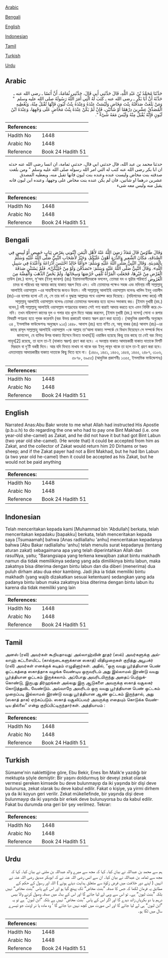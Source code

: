 [Arabic](#arabic)

[Bengali](#bengali)

[English](#english)

[Indonesian](#indonesian)

[Tamil](#tamil)

[Turkish](#turkish)

[Urdu](#urdu)

## Arabic


<div dir="rtl" lang="ar" style={{fontSize:'larger',backgroundColor:'#f8f9fa',padding:20}}>
حَدَّثَنَا مُحَمَّدُ بْنُ عَبْدِ اللَّهِ، قَالَ حَدَّثَنِي أَبِي قَالَ، حَدَّثَنِي ثُمَامَةُ، أَنَّ أَنَسًا ـ رضى الله عنه ـ حَدَّثَهُ أَنَّ أَبَا بَكْرٍ ـ رضى الله عنه ـ كَتَبَ لَهُ الَّتِي أَمَرَ اللَّهُ رَسُولَهُ صلى الله عليه وسلم ‏ "‏ وَمَنْ بَلَغَتْ صَدَقَتُهُ بِنْتَ مَخَاضٍ وَلَيْسَتْ عِنْدَهُ وَعِنْدَهُ بِنْتُ لَبُونٍ فَإِنَّهَا تُقْبَلُ مِنْهُ، وَيُعْطِيهِ الْمُصَدِّقُ عِشْرِينَ دِرْهَمًا أَوْ شَاتَيْنِ، فَإِنْ لَمْ يَكُنْ عِنْدَهُ بِنْتُ مَخَاضٍ عَلَى وَجْهِهَا، وَعِنْدَهُ ابْنُ لَبُونٍ فَإِنَّهُ يُقْبَلُ مِنْهُ وَلَيْسَ مَعَهُ شَىْءٌ ‏"‏‏.‏
</div>
<div style={{backgroundColor:'#f8f9fa',padding:20, marginBottom: 10}}><table> <thead> <tr> <th>References:</th> <th></th> </tr> </thead> <tbody><tr><td>Hadith No</td><td>1448</td></tr><tr><td>Arabic No</td><td>1448</td></tr><tr><td>Reference</td><td>Book 24 Hadith 51</td></tr></tbody></table></div>


<div dir="rtl" lang="ar" style={{fontSize:'larger',backgroundColor:'#f8f9fa',padding:20}}>
حدثنا محمد بن عبد الله، قال حدثني ابي قال، حدثني ثمامة، ان انسا رضى الله عنه حدثه ان ابا بكر رضى الله عنه كتب له التي امر الله رسوله صلى الله عليه وسلم " ومن بلغت صدقته بنت مخاض وليست عنده وعنده بنت لبون فانها تقبل منه، ويعطيه المصدق عشرين درهما او شاتين، فان لم يكن عنده بنت مخاض على وجهها، وعنده ابن لبون فانه يقبل منه وليس معه شىء
</div>
<div style={{backgroundColor:'#f8f9fa',padding:20, marginBottom: 10}}><table> <thead> <tr> <th>References:</th> <th></th> </tr> </thead> <tbody><tr><td>Hadith No</td><td>1448</td></tr><tr><td>Arabic No</td><td>1448</td></tr><tr><td>Reference</td><td>Book 24 Hadith 51</td></tr></tbody></table></div>

## Bengali


<div dir="rtl" lang="bn" style={{fontSize:'larger',backgroundColor:'#f8f9fa',padding:20}}>
وَقَالَ طَاوُسٌ قَالَ مُعَاذٌ رَضِيَ اللَّهُ عَنْهُ لأَهْلِ الْيَمَنِ ائْتُونِي بِعَرْضٍ ثِيَابٍ خَمِيصٍ أَوْ لَبِيسٍ فِي الصَّدَقَةِ، مَكَانَ الشَّعِيرِ وَالذُّرَةِ أَهْوَنُ عَلَيْكُمْ، وَخَيْرٌ لأَصْحَابِ النَّبِيِّ صَلَّى اللَّهُ عَلَيْهِ وَسَلَّمَ بِالْمَدِينَةِ. وَقَالَ النَّبِيُّ صَلَّى اللَّهُ عَلَيْهِ وَسَلَّمَ: «وَأَمَّا خَالِدٌ احْتَبَسَ أَدْرَاعَهُ وَأَعْتُدَهُ فِي سَبِيلِ اللَّهِ». وَقَالَ النَّبِيُّ صَلَّى اللَّهُ عَلَيْهِ وَسَلَّمَ: «تَصَدَّقْنَ وَلَوْ مِنْ حُلِيِّكُنَّ». فَلَمْ يَسْتَثْنِ صَدَقَةَ الْفَرْضِ مِنْ غَيْرِهَا، فَجَعَلَتِ الْمَرْأَةُ تُلْقِي خُرْصَهَا وَسِخَابَهَا، وَلَمْ يَخُصَّ الذَّهَبَ وَالْفِضَّةَ مِنَ الْعُرُوضِ তাউস (রহ.) বলেন, মু‘আয (ইবনু জাবাল) (রাঃ) ইয়ামানবাসীদেরকে বললেন, তোমরা যব ও ভুট্টার পরিবর্তে চাদর বা পরিধেয় বস্ত্র আমার কাছে যাকাত স্বরূপ নিয়ে এস। ওটা তোমাদের পক্ষেও সহজ এবং মদিনা্য় নবী সাল্লাল্লাহু আলাইহি ওয়াসাল্লাম -এর সাহাবীগণের জন্যও উত্তম। নবী সাল্লাল্লাহু আলাইহি ওয়াসাল্লাম বলেনঃ খালিদ ইবনু ওয়ালীদ (রাঃ)-এর ব্যাপার হলো এই যে, সে তার বর্ম ও যুদ্ধাস্ত্র আল্লাহর পথে ওয়াক্ফ করে দিয়েছে। (মহিলাদের লক্ষ্য করে) নবী সাল্লাল্লাহু আলাইহি ওয়াসাল্লাম বলেনঃ তোমরা তোমাদের অলংকার হতে হলেও সদাকাহ কর। [ইমাম বুখারী (রহ.) বলেন,] নবী সাল্লাল্লাহু আলাইহি ওয়াসাল্লাম পণ্যদ্রব্যের যাকাত সেই পণ্য দ্বারাই আদায় করতে হবে এমন নির্দিষ্ট করে দেননি। তখন মহিলাগণ কানের দুল ও গলার হার খুলে দিতে আরম্ভ করলেন, [ইমাম বুখারী (রহ.) বলেন] সোনা ও রূপার বিষয়টি পণ্যদ্রব্য হতে পৃথক করেননি (বরং উভয় প্রকারেই যাকাত স্বরূপ গ্রহণ করা হতো)। (আধুনিক প্রকাশনীঃ অনুচ্ছেদ ৩৪ , ইসলামিক ফাউন্ডেশনঃ অনুচ্ছেদ ৯১৫) ১৪৪৮. আনাস (রাঃ) হতে বর্ণিত যে, আবূ বাকর (রাঃ) আনাস (রাঃ)-এর কাছে রাসূল সাল্লাল্লাহু আলাইহি ওয়াসাল্লাম -কে আল্লাহ তা‘আলা যাকাত সম্পর্কে যে বিধান দিয়েছেন সে সম্পর্কে লিখে জানালেন, যে ব্যক্তির উপর যাকাত হিসেবে বিনতে মাখায[1] ওয়াজিব হয়েছে কিন্তু তার কাছে তা নেই বরং বিনত্ লাবূন[2] রয়েছে, তা হলে তা-ই (যাকাত স্বরূপ) গ্রহণ করা হবে। এ অবস্থায় যাকাত আদায়কারী যাকাত দাতাকে বিশটি দিরহাম বা দু’টি বকরী দিবে। আর যদি বিনতে মাখায না থাকে বরং ইবনু লাবূন থাকে তা হলে তা-ই গ্রহণ করা হবে। এমতাবস্থায় আদায়কারীর যাকাত দাতাকে কিছু দিতে হবে না। (১৪৫০, ১৪৫১, ১৪৫৩, ১৪৫৪, ১৪৫৫, ২৪৮৭, ৩১০৬, ৫৮৭৮, ৬৯৫৫) (আধুনিক প্রকাশনীঃ ১৩৫৫, ইসলামিক ফাউন্ডেশনঃ)
</div>
<div style={{backgroundColor:'#f8f9fa',padding:20, marginBottom: 10}}><table> <thead> <tr> <th>References:</th> <th></th> </tr> </thead> <tbody><tr><td>Hadith No</td><td>1448</td></tr><tr><td>Arabic No</td><td>1448</td></tr><tr><td>Reference</td><td>Book 24 Hadith 51</td></tr></tbody></table></div>

## English


<div dir="ltr" lang="en" style={{fontSize:'larger',backgroundColor:'#f8f9fa',padding:20}}>
Narrated Anas:Abu Bakr wrote to me what Allah had instructed His Apostle (p.b.u.h) to do regarding the one who had to pay one Bint Makhad (i.e. one year-old she-camel) as Zakat, and he did not have it but had got Bint Labun (two year old she-camel). (He wrote that) it could be accepted from him as Zakat, and the collector of Zakat would return him 20 Dirhams or two sheep; and if the Zakat payer had not a Bint Makhad, but he had Ibn Labun (a two year old he-camel) then it could be accepted as his Zakat, but he would not be paid anything
</div>
<div style={{backgroundColor:'#f8f9fa',padding:20, marginBottom: 10}}><table> <thead> <tr> <th>References:</th> <th></th> </tr> </thead> <tbody><tr><td>Hadith No</td><td>1448</td></tr><tr><td>Arabic No</td><td>1448</td></tr><tr><td>Reference</td><td>Book 24 Hadith 51</td></tr></tbody></table></div>

## Indonesian


<div dir="ltr" lang="id" style={{fontSize:'larger',backgroundColor:'#f8f9fa',padding:20}}>
Telah menceritakan kepada kami [Muhammad bin 'Abdullah] berkata, telah menceritakan kepadaku [bapakku] berkata, telah menceritakan kepada saya [Tsumaamah] bahwa [Anas radliallahu 'anhu] menceritakan kepadanya bahwa [Abu Bakar radliallahu 'anhu] telah menulis surat kepadanya (tentang aturan zakat) sebagaimana apa yang telah diperintahkan Allah dan rasulNya, yaitu; "Barangsiapa yang terkena kewajiban zakat bintu makhadh namun dia tidak memilikinya sedang yang ada dimilikinya bintu labun, maka zakatnya bisa diterima dengan bintu labun dan dia diberi (menerima) dua puluh dirham atau dua ekor kambing. Jadi jika ia tidak memiliki bintu makhadh (yang wajib dizakatkan sesuai ketentuan) sedangkan yang ada padanya bintu labun maka zakatnya bisa diterima dengan bintu labun itu karena dia tidak memiliki yang lain
</div>
<div style={{backgroundColor:'#f8f9fa',padding:20, marginBottom: 10}}><table> <thead> <tr> <th>References:</th> <th></th> </tr> </thead> <tbody><tr><td>Hadith No</td><td>1448</td></tr><tr><td>Arabic No</td><td>1448</td></tr><tr><td>Reference</td><td>Book 24 Hadith 51</td></tr></tbody></table></div>

## Tamil


<div dir="ltr" lang="ta" style={{fontSize:'larger',backgroundColor:'#f8f9fa',padding:20}}>
அனஸ் (ரலி) அவர்கள் கூறியதாவது: அல்லாஹ்வின் தூதர் (ஸல்) அவர்களுக்கு அல்லாஹ் கட்டளையிட்ட (கால்நடைகளுக்கான ஸகாத்) விதிமுறைகள் குறித்து அபூபக்ர் (ரலி) அவர்கள் எனக்குக் கடிதம் எழுதினார்கள். அதில், “ஒரு வயது பூர்த்தியான பெண் ஒட்டகத்தை ஸகாத்தாக வழங்க வேண்டிய ஒருவரிடம் அது இல்லாமல் இரண்டு வயது பூர்த்தியான ஒட்டகம் இருக்கலாம். அப்போது அவரிடமிருந்து அதைப் பெற்றுக்கொண்டு, இருபது திர்ஹங்கள் அல்லது இரு ஆடுகளை அவருக்கு ஸகாத் வசூலகர் கொடுத்துவிட வேண்டும். அவ்வாறே அவரிடம் ஒரு வயது பூர்த்தியான பெண் ஒட்டகம் முறைப்படி இல்லாமல் இரண்டு வயது பூர்த்தியான ஆண் ஒட்டகம் இருந்தால், அது (ஸகாத் தாக) ஏற்கப்படும். ஸகாத் வசூலிப்பவர் அவருக்கு எதையும் கொடுக்க வேண்டிய தில்லை” என்று குறிப்பிட்டிருந்தார்கள். அத்தியாயம் :
</div>
<div style={{backgroundColor:'#f8f9fa',padding:20, marginBottom: 10}}><table> <thead> <tr> <th>References:</th> <th></th> </tr> </thead> <tbody><tr><td>Hadith No</td><td>1448</td></tr><tr><td>Arabic No</td><td>1448</td></tr><tr><td>Reference</td><td>Book 24 Hadith 51</td></tr></tbody></table></div>

## Turkish


<div dir="ltr" lang="tr" style={{fontSize:'larger',backgroundColor:'#f8f9fa',padding:20}}>
Sümame'nin naklettiğine göre, Ebu Bekir, Enes İbn Malik'e yazdığı bir mektupta şöyle demiştir: Bir yaşını doldurmuş bir deveyi zekat olarak vermesi gereken kimsede bu deve bulunmayıp da iki yaşında bir dişi deve bulunursa, zekat olarak bu deve kabul edilir. Fakat o kişiye, ya yirmi dirhem ya da iki koyun geri verilir. Zekat mükellefinde, bir yaşında dişi deve bulunmayıp da iki yaşında bir erkek deve bulunuyorsa bu da kabul edilir. Fakat bu durumda ona geri bir şey verilmez. Tekrar:
</div>
<div style={{backgroundColor:'#f8f9fa',padding:20, marginBottom: 10}}><table> <thead> <tr> <th>References:</th> <th></th> </tr> </thead> <tbody><tr><td>Hadith No</td><td>1448</td></tr><tr><td>Arabic No</td><td>1448</td></tr><tr><td>Reference</td><td>Book 24 Hadith 51</td></tr></tbody></table></div>

## Urdu


<div dir="rtl" lang="ur" style={{fontSize:'larger',backgroundColor:'#f8f9fa',padding:20}}>
ہم سے محمد بن عبداللہ نے بیان کیا۔ کہا کہ مجھ سے میرے والد عبداللہ بن مثنی نے بیان کیا۔ کہا کہ مجھ سے ثمامہ بن عبداللہ نے بیان کیا۔ ان سے انس رضی اللہ عنہ نے کہ ابوبکر صدیق رضی اللہ عنہ نے انہیں ( اپنے دور خلافت میں فرض زکوٰۃ سے متعلق ہدایت دیتے ہوئے ) اللہ اور رسول کے حکم کے مطابق یہ فرمان لکھا کہ جس کا صدقہ ”بنت مخاض“ تک پہنچ گیا ہو اور اس کے پاس ”بنت مخاض“ نہیں بلکہ ”بنت لبون“ ہے۔ تو اس سے وہی لے لیا جائے گا اور اس کے بدلہ میں صدقہ وصول کرنے والا بیس درہم یا دو بکریاں زائد دیدے گا اور اگر اس کے پاس ”بنت مخاض“ نہیں ہے بلکہ ”ابن لبون“ ہے تو یہ ”ابن لبون“ ہی لے لیا جائے گا اور اس صورت میں کچھ نہیں دیا جائے گا ‘ وہ مادہ یا نر اونٹ جو تیسرے سال میں لگا ہو۔
</div>
<div style={{backgroundColor:'#f8f9fa',padding:20, marginBottom: 10}}><table> <thead> <tr> <th>References:</th> <th></th> </tr> </thead> <tbody><tr><td>Hadith No</td><td>1448</td></tr><tr><td>Arabic No</td><td>1448</td></tr><tr><td>Reference</td><td>Book 24 Hadith 51</td></tr></tbody></table></div>